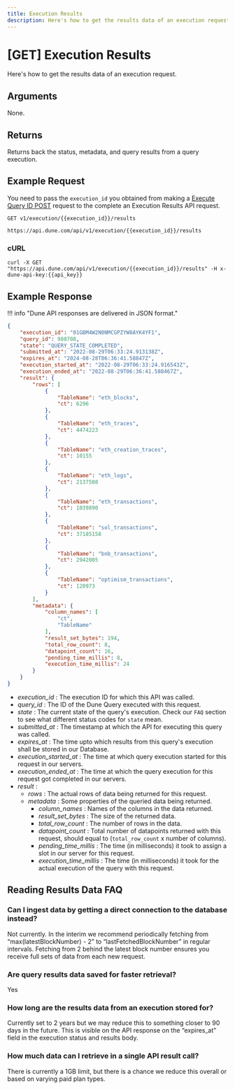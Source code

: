 ```yaml
---
title: Execution Results
description: Here's how to get the results data of an execution request.
---
```


# [GET] Execution Results

Here's how to get the results data of an execution request.

## Arguments

None.

## Returns

Returns back the status, metadata, and query results from a query execution.

## Example Request

You need to pass the `execution_id` you obtained from making a [Execute Query ID POST](execute-query-id.md) request to the complete an Execution Results API request.

```
GET v1/execution/{{execution_id}}/results

https://api.dune.com/api/v1/execution/{{execution_id}}/results
```

### cURL

```
curl -X GET "https://api.dune.com/api/v1/execution/{{execution_id}}/results" -H x-dune-api-key:{{api_key}}
```

## Example Response

!!! info "Dune API responses are delivered in JSON format."

```json
{
    "execution_id": "01GBM4W2N0NMCGPZYW8AYK4YF1",
    "query_id": 980708,
    "state": "QUERY_STATE_COMPLETED",
    "submitted_at": "2022-08-29T06:33:24.913138Z",
    "expires_at": "2024-08-28T06:36:41.58847Z",
    "execution_started_at": "2022-08-29T06:33:24.916543Z",
    "execution_ended_at": "2022-08-29T06:36:41.588467Z",
    "result": {
        "rows": [
            {
                "TableName": "eth_blocks",
                "ct": 6296
            },
            {
                "TableName": "eth_traces",
                "ct": 4474223
            },
            {
                "TableName": "eth_creation_traces",
                "ct": 10155
            },
            {
                "TableName": "eth_logs",
                "ct": 2137508
            },
            {
                "TableName": "eth_transactions",
                "ct": 1039890
            },
            {
                "TableName": "sol_transactions",
                "ct": 37185158
            },
            {
                "TableName": "bnb_transactions",
                "ct": 2942005
            },
            {
                "TableName": "optimism_transactions",
                "ct": 120973
            }
        ],
        "metadata": {
            "column_names": [
                "ct",
                "TableName"
            ],
            "result_set_bytes": 194,
            "total_row_count": 8,
            "datapoint_count": 16,
            "pending_time_millis": 8,
            "execution_time_millis": 24
        }
    }
}
```

 - *execution_id* : The execution ID for which this API was called.
 - *query_id* : The ID of the Dune Query executed with this request.
 - *state* : The current state of the query's execution. Check our `FAQ` section to see what different status codes for `state` mean.
 - *submitted_at* : The timestamp at which the API for executing this query was called.
 - *expires_at* : The time upto which results from this query's execution shall be stored in our Database.
 - *execution_started_at* : The time at which query execution started for this request in our servers.
 - *execution_ended_at* : The time at which the query execution for this request got completed in our servers.
 - *result* :
    - *rows* : The actual rows of data being returned for this request.
    - *metadata* : Some properties of the queried data being returned.
        - *column_names* : Names of the columns in the data returned.
        - *result_set_bytes* : The size of the returned data.
        - *total_row_count* : The number of rows in the data.
        - *datapoint_count* : Total number of datapoints returned with this request, should equal to (`total_row_count` x number of columns).
        - *pending_time_millis* : The time (in milliseconds) it took to assign a slot in our server for this request.
        - *execution_time_millis* : The time (in milliseconds) it took for the actual execution of the query with this request.


## Reading Results Data FAQ

### Can I ingest data by getting a direct connection to the database instead?

Not currently. In the interim we recommend periodically fetching from “max(latestBlockNumber) - 2” to “lastFetchedBlockNumber” in regular intervals. Fetching from 2 behind the latest block number ensures you receive full sets of data from each new request.

### Are query results data saved for faster retrieval?

Yes

### How long are the results data from an execution stored for?

Currently set to 2 years but we may reduce this to something closer to 90 days in the future. This is visible on the API response on the “expires_at” field in the execution status and results body.

### How much data can I retrieve in a single API result call?

There is currently a 1GB limit, but there is a chance we reduce this overall or based on varying paid plan types.